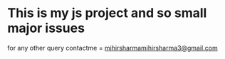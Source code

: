 # This is my js project and so small major issues

for any other query contactme = mihirsharmamihirsharma3@gmail.com
